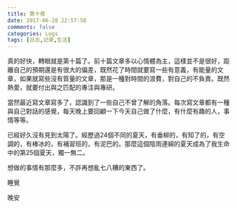 ```yaml
---
title: 第十夜
date: 2017-06-28 22:57:58
comments: false
categories: Logs
tags: [日志,记录,生活]
---
```

真的好快，轉眼就是第十篇了。前十篇文章多以心情體為主，這樣並不是很好，距離自己的預期還是有很大的偏差，既然花了時間就要寫一些有意義，有能量的文章，如果就寫些沒有質量的文章，那是一種對時間的浪費，對自己的不負責。既然熱愛，就要付出與之匹配的專注與專研。  

當然最近寫文章寫多了，認識到了一些自己不曾了解的角落。每次寫文章都有一種與自己對話的感覺，每天晚上要回顧一下今天自己做了什麼，有什麼有趣的人，事情等等。  

已經好久沒有見到太陽了。經歷過24個不同的夏天，有垂柳的，有知了的，有空調的，有棒冰的，有補習班的，有泥巴的。那麼這個陰雨連綿的夏天成為了我生命中的第25個夏天，獨一無二。  

想做的事情有那麼多，不許再想亂七八糟的東西了。  

睡覺  

晚安  